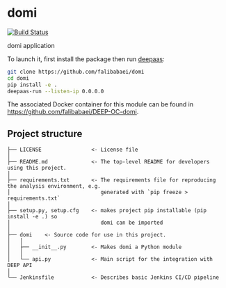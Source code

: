 # domi
[![Build Status](https://jenkins.indigo-datacloud.eu/buildStatus/icon?job=Pipeline-as-code/DEEP-OC-org/UC-falibabaei-domi/master)](https://jenkins.indigo-datacloud.eu/job/Pipeline-as-code/job/DEEP-OC-org/job/UC-falibabaei-domi/job/master)

domi application

To launch it, first install the package then run [deepaas](https://github.com/indigo-dc/DEEPaaS):
```bash
git clone https://github.com/falibabaei/domi
cd domi
pip install -e .
deepaas-run --listen-ip 0.0.0.0
```
The associated Docker container for this module can be found in https://github.com/falibabaei/DEEP-OC-domi.

## Project structure
```
├── LICENSE                <- License file
│
├── README.md              <- The top-level README for developers using this project.
│
├── requirements.txt       <- The requirements file for reproducing the analysis environment, e.g.
│                             generated with `pip freeze > requirements.txt`
│
├── setup.py, setup.cfg    <- makes project pip installable (pip install -e .) so
│                             domi can be imported
│
├── domi    <- Source code for use in this project.
│   │
│   ├── __init__.py        <- Makes domi a Python module
│   │
│   └── api.py             <- Main script for the integration with DEEP API
│
└── Jenkinsfile            <- Describes basic Jenkins CI/CD pipeline
```
